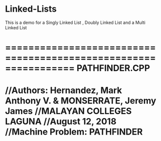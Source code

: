 # Linked-Lists
This is a demo for a Singly Linked List , Doubly Linked List and a Multi Linked List 





================================================================
                          PATHFINDER.CPP
================================================================
//Authors: Hernandez, Mark Anthony V. & MONSERRATE, Jeremy James
//MALAYAN COLLEGES LAGUNA
//August 12, 2018
//Machine Problem: PATHFINDER
=================================================================
